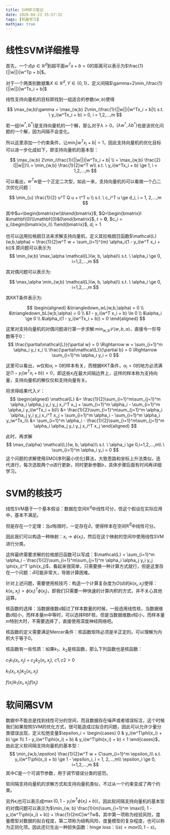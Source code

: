 ```yaml
---
title: SVM学习笔记
date: 2020-04-23 15:57:32
tags: [机器学习]
mathjax: true
---
```

# 线性SVM详细推导
首先，一个点$p \in \mathbb{R}^d$到超平面$w^Tx+b=0$的距离可以表示为$\frac{1}{||w||}|w^Tp + b|$。

对于一个两类别数据集$X\in\mathbb{R}^d, Y\in\{0, 1\}$，定义间隔$\gamma=2\min_i\frac{1}{||w||}|w^Tx_i + b|$

线性支持向量机的目标即找到一组适合的参数$(w, b)$使得

$$
\max_{w,b}\gamma = \max_{w,b} 2\min_i\frac{1}{||w||}|w^Tx_i + b|\\
s.t. \ y_i(w^Tx_i + b) > 0, i = 1,2,...,m
$$

若一组$(w^*, b^*)$是支持向量机的一个解，那么对于$\lambda > 0$，$(\lambda w^*, \lambda b^*)$也是该优化问题的一个解，因为间隔不会变化。

所以这里添加一个约束条件，让$\min_i |w^T x_i + b| = 1$，因此支持向量机的优化目标可以进一步化成如下，即支持向量机的基本型：

$$
\max_{w,b} 2\min_i\frac{1}{||w||}|w^Tx_i + b| \\
= \max_{w,b} \frac{2}{||w||}\\
= \min_{w,b} \frac{1}{2}w^T w\\
s.t. \ y_i(w^Tx_i + b) \ge 1, i = 1,2,...,m
$$

可以看出，$w^T w$是一个正定二次型，如此一来，支持向量机的可以看做一个凸二次优化问题：

$$
\min_{u} \frac{1}{2} u^T Q u + t^T u \\
s.t. \ c_i^T u \ge d_i, i = 1, 2,...,m
$$

其中$u=\begin{bmatrix}w\\b\end{bmatrix}$, $Q=\begin{bmatrix}I &\mathbf{0}\\\mathbf{0}&0\end{bmatrix}$, $t=\mathbf{0}$, $c_i = y_i\begin{bmatrix}x_i\\ 1\end{bmatrix}$, $d_i = 1$

也可以运用拉格朗日法来求解支持向量机，定义其拉格朗日函数$\mathcal{L}(w,b,\alpha) = \frac{1}{2}w^T w + \sum_{i=1}^{m} \alpha_i(1 - y_i(w^T x_i + b))$
原问题可以表示为
$$
\min_{w,b} \max_\alpha \mathcal{L}(w, b, \alpha)\\
s.t. \ \alpha_i \ge 0, i=1,2,...,m
$$

其对偶问题可以表示为:

$$
\max_\alpha \min_{w,b} \mathcal{L}(w, b, \alpha)\\
s.t. \ \alpha_i \ge 0, i=1,2,...,m
$$

其KKT条件表示为:

$$
\begin{aligned}
&\triangledown_wL(w,b,\alpha) = 0 \\
&\triangledown_bL(w,b,\alpha) = 0 \\
&1 - y_i(w^T x_i + b) \le 0 \\
&\alpha_i \ge 0 \\
&\alpha_i(1 - y_i(w^Tx_i + b)) = 0
\end{aligned}
$$

这里对支持向量机的对偶问题进行第一步求解:$\min_{w,b} \mathcal{L}(w, b, \alpha)$，直接令一阶导数等于0：
$$
\frac{\partial\mathcal{L}}{\partial w} = 0 \Rightarrow w = \sum_{i=1}^m \alpha_i y_i x_i \\
\frac{\partial\mathcal{L}}{\partial b} = 0 \Rightarrow \sum_{i=1}^m \alpha_i y_i = 0
$$

这里可以看出，$w$仅和$\alpha_i > 0$的样本有关，而根据KKT条件，$\alpha_i > 0$的地方必须满足$(1 - y_i(w^Tx_i + b)) = 0$，即这些$x_i$在最大间隔边界上，这样的样本称为支持向量，支持向量机的解仅仅和支持向量有关。

将求得结果代入$\mathcal{L}$：
$$
\begin{aligned}
\mathcal{L} &= \frac{1}{2}\sum_{i=1}^m\sum_{j=1}^m \alpha_i \alpha_j y_i y_j x_i^T x_j + \sum_{i=1}^m \alpha_i - \sum_{i=1}^m \alpha_i y_i(w^Tx_i + b)\\
&= \frac{1}{2}\sum_{i=1}^m\sum_{j=1}^m \alpha_i \alpha_j y_i y_j x_i^T x_j + \sum_{i=1}^m \alpha_i - \sum_{i=1}^m \alpha_i y_iw^Tx_i\\
&= \sum_{i=1}^m \alpha_i - \frac{1}{2}\sum_{i=1}^m\sum_{j=1}^m \alpha_i \alpha_j y_i y_j x_i^T x_j
\end{aligned}
$$

此时，再求解
$$
\max_{\alpha} \mathcal{L}(w, b, \alpha)\\
s.t. \ \alpha_i \ge 0,i=1,2,...,m\\
\ \sum_{i=1}^m \alpha_i y_i = 0
$$
这个问题的求解使用SMO(序列最小优化)算法，大致思路和坐标上升法类似，迭代进行，每次选取两个$\alpha$进行更新，同时更新参数$b$，具体步骤后面有时间再详细学习。

# SVM的核技巧
线性SVM基于一个基本假设：数据在空间$\mathbb{R}^d$中线性可分，但这个假设在实际应用中，基本不满足。

但是存在一个定理：当$d$有限时，一定存在$\hat{d}$，使得样本在空间$\mathbb{R}^{\hat{d}}$中线性可分。

因此我们可以构造一种映射：$x_i \rightarrow \phi(x_i)$，然后在这个映射的空间中使用线性SVM进行分类。

这样最终需要求解的拉格朗日函数可以写成：$\mathcal{L} = \sum_{i=1}^m \alpha_i - \frac{1}{2}\sum_{i=1}^m\sum_{j=1}^m \alpha_i \alpha_j y_i y_j \phi(x_i)^T \phi(x_j)$，看起来很简单，只需要换一种计算方式就行，但是这里存在一个问题：$\hat{d}$可能非常大，导致计算困难。

针对上述问题，需要使用核技巧：构造一个计算复杂度为$O(d)$的$k(x_i, x_j)$使得：$k(x_i, x_j)=\phi(x_i)^T \phi(x_j)$，即我们只需要一种快速的计算内积的方式，并不关心其他运算。

核函数的选择：当数据维数$d$超过了样本数量的时候，一般选用线性核，当数据维数$d$较小，而样本量$m$中等时，可以选择RBF核，但是当数据维数$d$较小，而样本量$m$特别大时，不需要选择了，直接使用深度神经网络吧。

核函数的定义需要满足Mercer条件：核函数矩阵必须是半正定的。可以理解为内积大于等于0。

核函数有一些性质：如果$k_1$、$k_2$是核函数，那么下列函数也是核函数：

$c_1k_1(x_i, x_j) + c_2k_2(x_i, x_j), \ c1,c2 > 0$

$k_1(x_i, x_j)k_2(x_i, x_j)$

$f(x_i)k_1(x_i, x_j)f(x_j)$

# 软间隔SVM
数据中不能总是找到线性可分的空间，而且数据存在噪声或者错误标注，这个时候我们如果按照SVM的优化方式，很可能造成过拟合的问题，因此可以允许少量分类错误出现，定义松弛变量$\epsilon_i = \begin{cases}
    0 & y_i(w^T\phi(x_i) + b) \ge 1\\
    1 - y_i(w^T\phi(x_i) + b) & y_i(w^T\phi(x_i) + b) < 1
\end{cases}$，由此定义软间隔支持向量机的基本型：
$$
\min_{w,b,\epsilon} \frac{1}{2}w^T w + C\sum_{i=1}^m \epsilon_i\\
s.t. y_i(w^T\phi(x_i) + b) \ge 1 - \epsilon_i, i = 1, 2,...,m\\
\epsilon_i \ge 0, i=1,2,...,m
$$
其中$C$是一个可调节参数，用于调节错误分类的惩罚。

软间隔支持向量机的求解方式和支持向量机类似，不过从一个约束变成了两个约束。

另外$\epsilon_i$也可以表示成$\max(0, 1 - y_i(w^T\phi(x_i) + b))$，因此软间隔支持向量机的基本型的对偶问题可以表示为$\min_{w, b} \frac{1}{m}\sum_{i=1}^m \max(0, 1 - y_i(w^T\phi(x_i) + b)) + \frac{1}{2mC}w^Tw$，其中第一项称为经验风险，度量模型对数据的拟合程度，第二项称为结构风险，度量模型的复杂程度，也可以称为正则化项。因此还衍生出一种损失函数：hinge loss：$\mathbb{l}(s) = max(0, 1-s)$。
